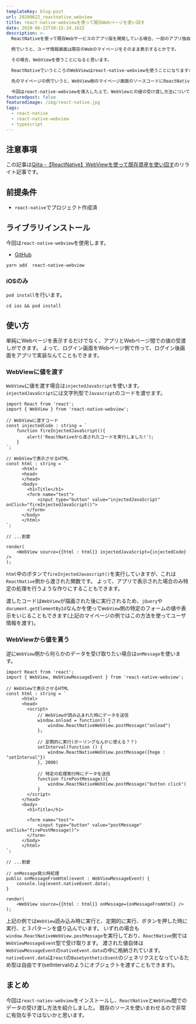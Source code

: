 ```yaml
---
templateKey: blog-post
url: 20200622_reactnative_webview
title: react-native-webviewを使って既存Webページを使い回す
date: 2020-06-22T10:15:24.162Z
description: >-
  ReactNativeを使って既存Webサービスのアプリ版を開発している場合、一部のアプリ独自の機能(例えばプッシュ通知やカメラ)を除いては既存ソースを流用できる場合があります。

  例でいうと、ユーザ情報画面は既存のWebのマイページをそのまま表示するとかです。

  その場合、WebViewを使うことになると思います。

  ReactNativeでいうところのWebViewはreact-native-webviewを使うことになりますが、ここで問題になってくるのがReactNative側のコードとWebView側のコードの連携処理です。

  先のマイページの例でいうと、WebView側のマイページ画面のソースコードにReactNative側からユーザ情報を渡してあげなければ成立しません。

  今回はreact-native-webviewを導入した上で、WebViewとの値の受け渡し方法について調べました。
featuredpost: false
featuredimage: /img/react-native.jpg
tags:
  - react-native
  - react-native-webview
  - typescript
---
```

## 注意事項
この記事は[Qiita -【ReactNative】WebViewを使って既存資産を使い回す](https://qiita.com/drafts/4d9e5c16fa48bb8655f2/edit)のリライト記事です。

## 前提条件
- `react-native`でプロジェクト作成済

## ライブラリインストール
今回は`react-native-webview`を使用します。
- [GitHub](https://github.com/react-native-community/react-native-webview)

```shell
yarn add  react-native-webview
```
### iOSのみ
`pod install`を行います。

```shell
cd ios && pod install
```

## 使い方
単純にWebページを表示するだけでなく、アプリとWebページ間での値の受渡しができます。
よって、ログイン画面をWebページ側で作って、ログイン後画面をアプリで実装なんてこともできます。

### WebViewに値を渡す

`WebView`に値を渡す場合は`injectedJavaScript`を使います。
`injectedJavaScript`には文字列型で`Javascript`のコードを渡せます。

```typescript:title=WebViewComponent.tsx
import React from 'react';
import { WebView } from 'react-native-webview';

// WebViewに渡すコード
const injectedCode : string = `
    function fireInjectedJavaScript(){
        alert('ReactNativeから渡されたコードを実行しました!');
    }
`;

// WebViewで表示させるHTML
const html : string = `
      <html>
      <head>
      </head>
      <body>
        <h1>Title</h1>
        <form name="test">
            <input type="button" value="injectedJavaScript" onClick="fireInjectedJavaScript()">
        </form>
      </body>
      </html>
`;

// ...割愛

render(
    <WebView source={{html : html}} injectedJavaScript={injectedCode} />
);
```

`html`中のボタンで`fireInjectedJavascript()`を実行していますが、これは`ReactNative`側から渡された関数です。
よって、アプリで表示された場合のみ特定の処理を行うような作りにすることもできます。

渡したコードは`WebView`が描画された後に実行されるため、`jQuery`や`document.getElementById`なんかを使って`WebView`側の特定のフォームの値や表示をいじることもできます(上記のマイページの例ではこの方法を使ってユーザ情報を渡す)。

### WebViewから値を貰う
逆に`WebView`側から何らかのデータを受け取りたい場合は`onMessage`を使います。

```typescript:title=WebViewComponent2.tsx
import React from 'react';
import { WebView, WebViewMessageEvent } from 'react-native-webview';

// WebViewで表示させるHTML
const html : string = `
      <html>
      <head>
        <script>
            // WebViewが読み込まれた時にデータを送信
            window.onload = function() {
                window.ReactNativeWebView.postMessage("onload")
            };

            // 定期的に実行(ポーリングなんかに使える？？)
            setInterval(function () {
                window.ReactNativeWebView.postMessage({hoge : "setInterval"})
            }, 2000)

            // 特定の処理実行時にデータを送信
            function firePostMessage(){
                window.ReactNativeWebView.postMessage("button click")
            }
        </script>
      </head>
      <body>
        <h1>Title</h1>
        
        <form name="test">
            <input type="button" value="postMessage" onClick="firePostMessage()">
        </form>
      </body>
      </html>
`;

// ...割愛

// onMessage発火時処理
public onMessageFromHtml(event : WebViewMessageEvent) {
    console.log(event.nativeEvent.data);
}

render(
    <WebView source={{html : html}} onMessage={onMessageFromHtml} />
);
```
上記の例では`WebView`読み込み時に実行と、定期的に実行、ボタンを押した時に実行、と３パターンを盛り込んでいます。
いずれの場合も`window.ReactNativeWebView.postMessage`を実行しており、`ReactNative`側では`WebViewMessageEvent`型で受け取ります。
渡された値自体は`WebViewMessageEvent`の`nativeEvent.data`の中に格納されています。
`nativeEvent.data`は`react`の`BaseSyntheticEvent`のジェネリクスとなっているため型は自由です(setIntervalのようにオブジェクトを渡すこともできます)。

## まとめ
今回は`react-natiev-webview`をインストールし、`ReactNative`と`WebView`間でのデータの受け渡し方法を紹介しました。
既存のソースを使いまわせるので非常に有効な手ではないかと思います。